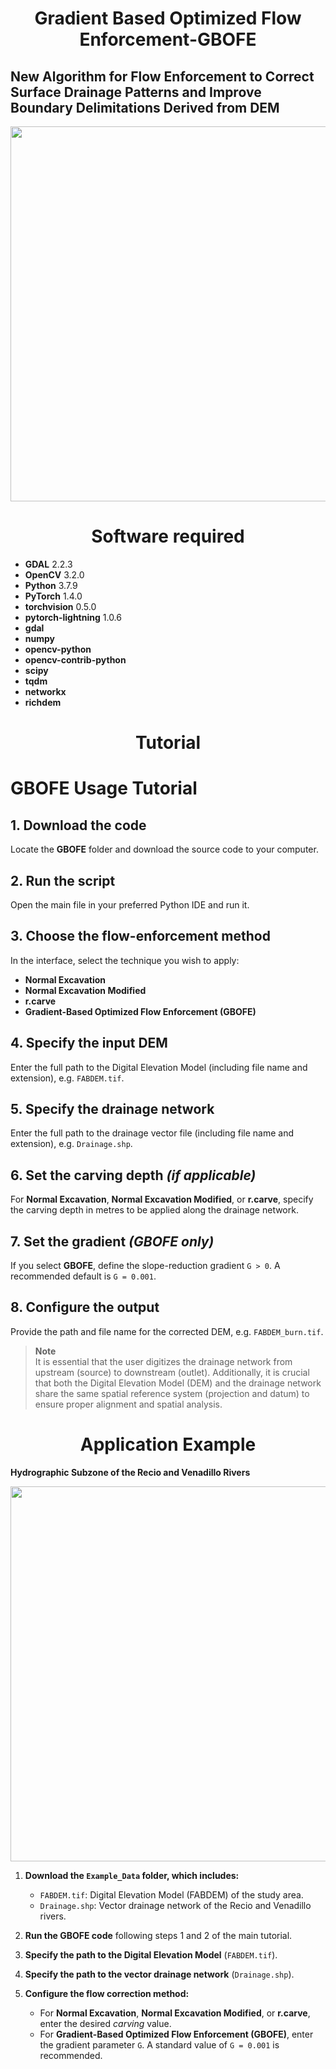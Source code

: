 # <h1 align="center"> Gradient Based Optimized Flow Enforcement-GBOFE

## New Algorithm for Flow Enforcement to Correct Surface Drainage Patterns and Improve Boundary Delimitations Derived from DEM
<p align="center"> 
  <img src="https://github.com/user-attachments/assets/b7073e1f-812d-49da-a8d7-6f569e1c8540"width="600">
</p> 

<h1 align="center">Software required</h1>

- **GDAL** 2.2.3  
- **OpenCV** 3.2.0  
- **Python** 3.7.9  
- **PyTorch** 1.4.0  
- **torchvision** 0.5.0  
- **pytorch-lightning** 1.0.6  
- **gdal**  
- **numpy**  
- **opencv-python**  
- **opencv-contrib-python**  
- **scipy**  
- **tqdm**  
- **networkx**  
- **richdem**

<h1 align="center">Tutorial</h1>

# GBOFE Usage Tutorial

## 1. Download the code
Locate the **GBOFE** folder and download the source code to your computer.

## 2. Run the script
Open the main file in your preferred Python IDE and run it.

## 3. Choose the flow-enforcement method
In the interface, select the technique you wish to apply:

- **Normal Excavation**
- **Normal Excavation Modified**
- **r.carve**
- **Gradient-Based Optimized Flow Enforcement (GBOFE)**

## 4. Specify the input DEM
Enter the full path to the Digital Elevation Model (including file name and extension), e.g. `FABDEM.tif`.

## 5. Specify the drainage network
Enter the full path to the drainage vector file (including file name and extension), e.g. `Drainage.shp`.

## 6. Set the carving depth *(if applicable)*
For **Normal Excavation**, **Normal Excavation Modified**, or **r.carve**, specify the carving depth in metres to be applied along the drainage network.

## 7. Set the gradient *(GBOFE only)*
If you select **GBOFE**, define the slope-reduction gradient `G > 0`. A recommended default is `G = 0.001`.

## 8. Configure the output
Provide the path and file name for the corrected DEM, e.g. `FABDEM_burn.tif`.

> **Note**  
> It is essential that the user digitizes the drainage network from upstream (source) to downstream (outlet). Additionally, it is crucial that both the Digital Elevation Model (DEM) and the drainage network share the same spatial reference system (projection and datum) to ensure proper alignment and spatial analysis.

<h1 align="center">Application Example</h1>

**Hydrographic Subzone of the Recio and Venadillo Rivers**

<p align="center">
  <img src="https://github.com/user-attachments/assets/82b61a72-99f0-4332-a971-23d0920bc0da" width="600">
</p>

1. **Download the `Example_Data` folder, which includes:**
   - `FABDEM.tif`: Digital Elevation Model (FABDEM) of the study area.  
   - `Drainage.shp`: Vector drainage network of the Recio and Venadillo rivers.

2. **Run the GBOFE code** following steps 1 and 2 of the main tutorial.

3. **Specify the path to the Digital Elevation Model** (`FABDEM.tif`).

4. **Specify the path to the vector drainage network** (`Drainage.shp`).

5. **Configure the flow correction method:**
   - For **Normal Excavation**, **Normal Excavation Modified**, or **r.carve**, enter the desired *carving* value.  
   - For **Gradient-Based Optimized Flow Enforcement (GBOFE)**, enter the gradient parameter `G`. A standard value of `G = 0.001` is recommended.

